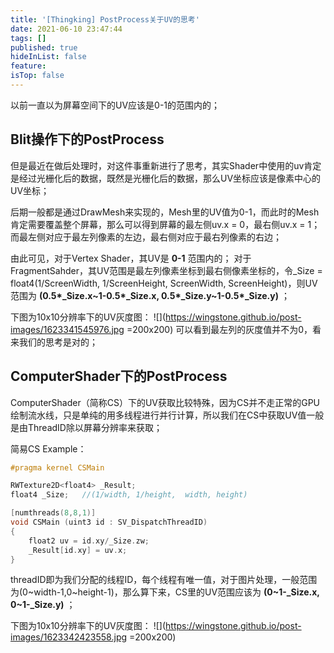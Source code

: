 ```yaml
---
title: '[Thingking] PostProcess关于UV的思考'
date: 2021-06-10 23:47:44
tags: []
published: true
hideInList: false
feature: 
isTop: false
---
```

以前一直以为屏幕空间下的UV应该是0-1的范围内的；
<!--more-->

## Blit操作下的PostProcess

但是最近在做后处理时，对这件事重新进行了思考，其实Shader中使用的uv肯定是经过光栅化后的数据，既然是光栅化后的数据，那么UV坐标应该是像素中心的UV坐标；

后期一般都是通过DrawMesh来实现的，Mesh里的UV值为0-1，而此时的Mesh肯定需要覆盖整个屏幕，那么可以得到屏幕的最左侧uv.x = 0，最右侧uv.x = 1；而最左侧对应于最左列像素的左边，最右侧对应于最右列像素的右边；

由此可见，对于Vertex Shader，其UV是 **0-1** 范围内的；
对于FragmentSahder，其UV范围是最左列像素坐标到最右侧像素坐标的，令_Size = float4(1/ScreenWidth, 1/ScreenHeight, ScreenWidth, ScreenHeight)，则UV范围为 **(0.5\*_Size.x~1-0.5\*_Size.x, 0.5\*_Size.y~1-0.5\*_Size.y)** ；

下图为10x10分辨率下的UV灰度图：
![](https://wingstone.github.io/post-images/1623341545976.jpg =200x200)
可以看到最左列的灰度值并不为0，看来我们的思考是对的；

## ComputerShader下的PostProcess

ComputerShader（简称CS）下的UV获取比较特殊，因为CS并不走正常的GPU绘制流水线，只是单纯的用多线程进行并行计算，所以我们在CS中获取UV值一般是由ThreadID除以屏幕分辨率来获取；

简易CS Example：
```C
#pragma kernel CSMain

RWTexture2D<float4> _Result;
float4 _Size;   //(1/width, 1/height,  width, height)

[numthreads(8,8,1)]
void CSMain (uint3 id : SV_DispatchThreadID)
{
    float2 uv = id.xy/_Size.zw;
    _Result[id.xy] = uv.x;
}
```

threadID即为我们分配的线程ID，每个线程有唯一值，对于图片处理，一般范围为(0~width-1,0~height-1)，那么算下来，CS里的UV范围应该为 **(0~1-_Size.x, 0~1-_Size.y)** ；

下图为10x10分辨率下的UV灰度图：
![](https://wingstone.github.io/post-images/1623342423558.jpg =200x200)
